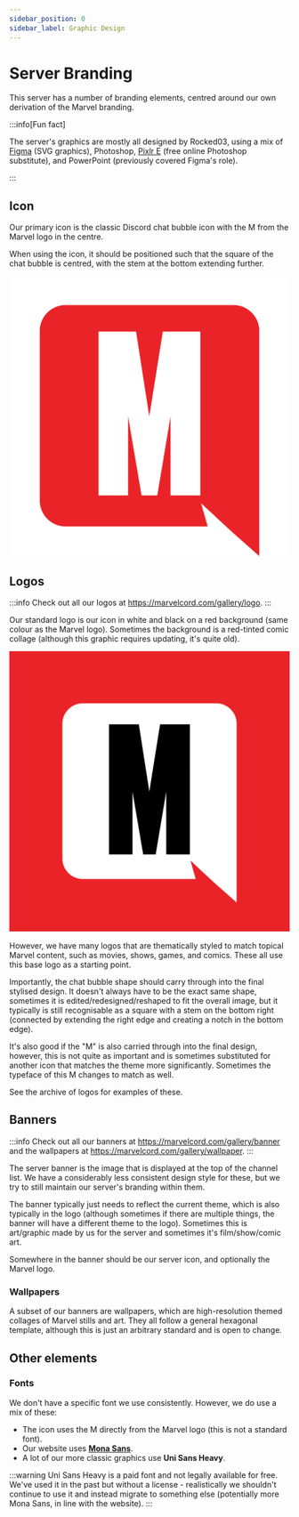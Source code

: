 ```yaml
---
sidebar_position: 0
sidebar_label: Graphic Design
---
```


# Server Branding

This server has a number of branding elements, centred around our own derivation of the Marvel branding. 

:::info[Fun fact]

The server's graphics are mostly all designed by Rocked03, using a mix of [Figma](https://www.figma.com/) (SVG graphics), Photoshop, [Pixlr E](https://pixlr.com/editor/) (free online Photoshop substitute), and PowerPoint (previously covered Figma's role).

:::

## Icon

Our primary icon is the classic Discord chat bubble icon with the M from the Marvel logo in the centre.

When using the icon, it should be positioned such that the square of the chat bubble is centred, with the stem at the bottom extending further. 

![Icon](<../../../static/img/branding/Icon red filled square.svg>)

## Logos

:::info
Check out all our logos at https://marvelcord.com/gallery/logo.
:::

Our standard logo is our icon in white and black on a red background (same colour as the Marvel logo). Sometimes the background is a red-tinted comic collage (although this graphic requires updating, it's quite old).

![Main logo](<../../../static/img/branding/Logo 2000x2000.svg>)

However, we have many logos that are thematically styled to match topical Marvel content, such as movies, shows, games, and comics. These all use this base logo as a starting point.

Importantly, the chat bubble shape should carry through into the final stylised design. It doesn't always have to be the exact same shape, sometimes it is edited/redesigned/reshaped to fit the overall image, but it typically is still recognisable as a square with a stem on the bottom right (connected by extending the right edge and creating a notch in the bottom edge).

It's also good if the "M" is also carried through into the final design, however, this is not quite as important and is sometimes substituted for another icon that matches the theme more significantly. Sometimes the typeface of this M changes to match as well.

See the archive of logos for examples of these.

## Banners

:::info
Check out all our banners at https://marvelcord.com/gallery/banner and the wallpapers at https://marvelcord.com/gallery/wallpaper.
:::

The server banner is the image that is displayed at the top of the channel list. We have a considerably less consistent design style for these, but we try to still maintain our server's branding within them.

The banner typically just needs to reflect the current theme, which is also typically in the logo (although sometimes if there are multiple things, the banner will have a different theme to the logo). Sometimes this is art/graphic made by us for the server and sometimes it's film/show/comic art.

Somewhere in the banner should be our server icon, and optionally the Marvel logo. 

### Wallpapers

A subset of our banners are wallpapers, which are high-resolution themed collages of Marvel stills and art. They all follow a general hexagonal template, although this is just an arbitrary standard and is open to change.

## Other elements

### Fonts

We don't have a specific font we use consistently. However, we do use a mix of these:
- The icon uses the M directly from the Marvel logo (this is not a standard font).
- Our website uses **[Mona Sans](https://fonts.google.com/specimen/Mona+Sans)**.
- A lot of our more classic graphics use **Uni Sans Heavy**.
 
:::warning
Uni Sans Heavy is a paid font and not legally available for free. We've used it in the past but without a license - realistically we shouldn't continue to use it and instead migrate to something else (potentially more Mona Sans, in line with the website).
:::
